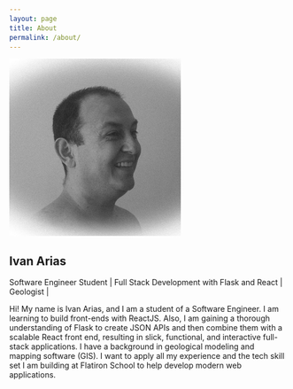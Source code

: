 ```yaml
---
layout: page
title: About
permalink: /about/
---
```


<img src="/assets/images/hcoco1.jpg" alt="Ivan's photo" class="profile-image">


<div>
    <h2>Ivan Arias</h2>
    <p>Software Engineer Student | Full Stack Development with Flask and React | Geologist |</p>
    <p>Hi! My name is Ivan Arias, and I am a student of a Software Engineer. I am learning to build front-ends with ReactJS. Also, I am gaining a thorough understanding of Flask to create JSON APIs and then combine them with a scalable React front end, resulting in slick, functional, and interactive full-stack applications. I have a background in geological modeling and mapping software (GIS). I want to apply all my experience and the tech skill set I am building at Flatiron School to help develop modern web applications.</p>
</div>
